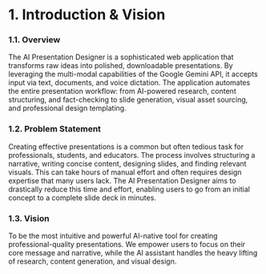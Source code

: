 # 1. Introduction & Vision

### 1.1. Overview
The AI Presentation Designer is a sophisticated web application that transforms raw ideas into polished, downloadable presentations. By leveraging the multi-modal capabilities of the Google Gemini API, it accepts input via text, documents, and voice dictation. The application automates the entire presentation workflow: from AI-powered research, content structuring, and fact-checking to slide generation, visual asset sourcing, and professional design templating.

### 1.2. Problem Statement
Creating effective presentations is a common but often tedious task for professionals, students, and educators. The process involves structuring a narrative, writing concise content, designing slides, and finding relevant visuals. This can take hours of manual effort and often requires design expertise that many users lack. The AI Presentation Designer aims to drastically reduce this time and effort, enabling users to go from an initial concept to a complete slide deck in minutes.

### 1.3. Vision
To be the most intuitive and powerful AI-native tool for creating professional-quality presentations. We empower users to focus on their core message and narrative, while the AI assistant handles the heavy lifting of research, content generation, and visual design.
